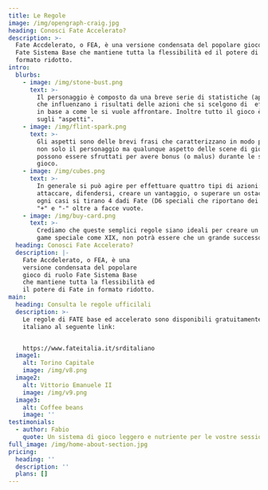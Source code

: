 ```yaml
---
title: Le Regole
image: /img/opengraph-craig.jpg
heading: Conosci Fate Accelerato?
description: >-
  Fate Accdelerato, o FEA, è una versione condensata del popolare gioco di ruolo
  Fate Sistema Base che mantiene tutta la flessibilità ed il potere di Fate in
  formato ridotto.
intro:
  blurbs:
    - image: /img/stone-bust.png
      text: >-
        Il personaggio è composto da una breve serie di statistiche (approcci)
        che influenzano i risultati delle azioni che si scelgono di  effettuare,
        in base a come le si vuole affrontare. Inoltre tutto il gioco è basato
        sugli "aspetti".
    - image: /img/flint-spark.png
      text: >-
        Gli aspetti sono delle brevi frasi che caratterizzano in modo profondo
        non solo il personaggio ma qualunque aspetto delle scene di gioco, e
        possono essere sfruttati per avere bonus (o malus) durante le scene di
        gioco.
    - image: /img/cubes.png
      text: >-
        In generale si può agire per effettuare quattro tipi di azioni:
        attaccare, difendersi, creare un vantaggio, o superare un ostacolo, e in
        ogni casi si tirano 4 dadi Fate (D6 speciali che riportano dei simboli
        "+" e "-" oltre a facce vuote.
    - image: /img/buy-card.png
      text: >-
        Crediamo che queste semplici regole siano ideali per creare un libro
        game speciale come XIX, non potrà essere che un grande successo.
  heading: Conosci Fate Accelerato?
  description: |-
    Fate Accdelerato, o FEA, è una
    versione condensata del popolare
    gioco di ruolo Fate Sistema Base
    che mantiene tutta la flessibilità ed
    il potere di Fate in formato ridotto.
main:
  heading: Consulta le regole ufficilali
  description: >-
    Le regole di FATE base ed accelerato sono disponibili gratuitamente in
    italiano al seguente link:


    https://www.fateitalia.it/srditaliano
  image1:
    alt: Torino Capitale
    image: /img/v8.png
  image2:
    alt: Vittorio Emanuele II
    image: /img/v9.png
  image3:
    alt: Coffee beans
    image: ''
testimonials:
  - author: Fabio
    quote: Un sistema di gioco leggero e nutriente per le vostre sessioni di ruolo
full_image: /img/home-about-section.jpg
pricing:
  heading: ''
  description: ''
  plans: []
---
```


